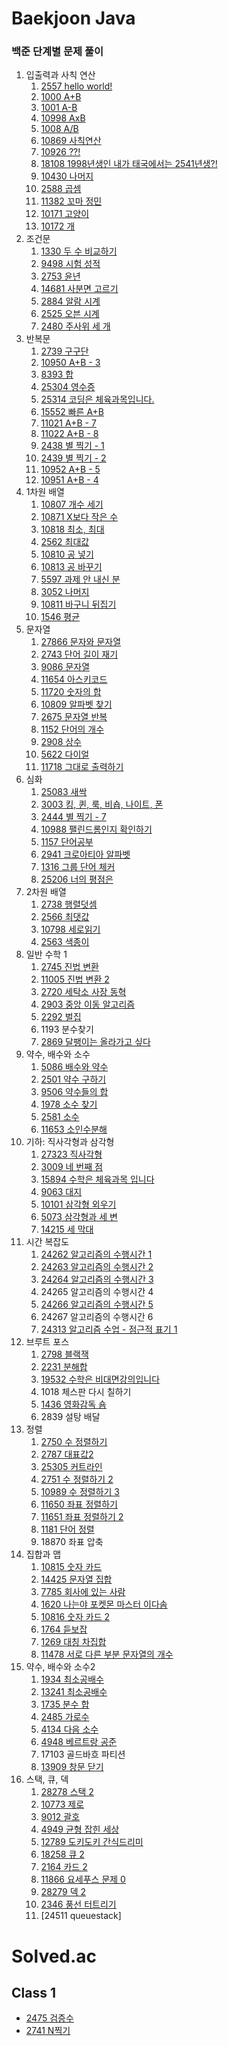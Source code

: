 # Baekjoon Java

### 백준 단계별 문제 풀이

1. 입출력과 사칙 연산
    1. [2557 hello world!](https://github.com/wodnj5/Baekjoon/blob/main/src/Baekjoon2557.java)
    2. [1000 A+B](https://github.com/wodnj5/Baekjoon/blob/main/src/Baekjoon1000.java)
    3. [1001 A-B](https://github.com/wodnj5/Baekjoon/blob/main/src/Baekjoon1001.java)
    4. [10998 AxB](https://github.com/wodnj5/Baekjoon/blob/main/src/Baekjoon10998.java)
    5. [1008 A/B](https://github.com/wodnj5/Baekjoon/blob/main/src/Baekjoon1008.java)
    6. [10869 사칙연산](https://github.com/wodnj5/Baekjoon/blob/main/src/Baekjoon10869.java)
    7. [10926 ??!](https://github.com/wodnj5/Baekjoon/blob/main/src/Baekjoon10926.java)
    8. [18108 1998년생인 내가 태국에서는 2541년생?!](https://github.com/wodnj5/Baekjoon/blob/main/src/Baekjoon18108.java)
    9. [10430 나머지](https://github.com/wodnj5/Baekjoon/blob/main/src/Baekjoon10430.java)
    10. [2588 곱셈](https://github.com/wodnj5/Baekjoon/blob/main/src/Baekjoon2588.java)
    11. [11382 꼬마 정민](https://github.com/wodnj5/Baekjoon/blob/main/src/Baekjoon11382.java)
    12. [10171 고양이](https://github.com/wodnj5/Baekjoon/blob/main/src/Baekjoon10171.java)
    13. [10172 개](https://github.com/wodnj5/Baekjoon/blob/main/src/Baekjoon10172.java)
2. 조건문
    1. [1330 두 수 비교하기](https://github.com/wodnj5/Baekjoon/blob/main/src/Baekjoon1330.java)
    2. [9498 시험 성적](https://github.com/wodnj5/Baekjoon/blob/main/src/Baekjoon9498.java)
    3. [2753 윤년](https://github.com/wodnj5/Baekjoon/blob/main/src/Baekjoon2753.java)
    4. [14681 사분면 고르기](https://github.com/wodnj5/Baekjoon/blob/main/src/Baekjoon14681.java)
    5. [2884 알람 시계](https://github.com/wodnj5/Baekjoon/blob/main/src/Baekjoon2884.java)
    6. [2525 오븐 시계](https://github.com/wodnj5/Baekjoon/blob/main/src/Baekjoon2525.java)
    7. [2480 주사위 세 개](https://github.com/wodnj5/Baekjoon/blob/main/src/Baekjoon2480.java)
3. 반복문
    1. [2739 구구단](https://github.com/wodnj5/Baekjoon/blob/main/src/Baekjoon2739.java)
    2. [10950 A+B - 3](https://github.com/wodnj5/Baekjoon/blob/main/src/Baekjoon10950.java)
    3. [8393 합](https://github.com/wodnj5/Baekjoon/blob/main/src/Baekjoon8393.java)
    4. [25304 영수증](https://github.com/wodnj5/Baekjoon/blob/main/src/Baekjoon25304.java)
    5. [25314 코딩은 체육과목입니다.](https://github.com/wodnj5/Baekjoon/blob/main/src/Baekjoon25314.java)
    6. [15552 빠른 A+B](https://github.com/wodnj5/Baekjoon/blob/main/src/Baekjoon15552.java)
    7. [11021 A+B - 7](https://github.com/wodnj5/Baekjoon/blob/main/src/Baekjoon11021.java)
    8. [11022 A+B - 8](https://github.com/wodnj5/Baekjoon/blob/main/src/Baekjoon11022.java)
    9. [2438 별 찍기 - 1](https://github.com/wodnj5/Baekjoon/blob/main/src/Baekjoon2438.java)
    10. [2439 별 찍기 - 2](https://github.com/wodnj5/Baekjoon/blob/main/src/Baekjoon2439.java)
    11. [10952 A+B - 5](https://github.com/wodnj5/Baekjoon/blob/main/src/Baekjoon10952.java)
    12. [10951 A+B - 4](https://github.com/wodnj5/Baekjoon/blob/main/src/Baekjoon10951.java)
4. 1차원 배열
    1. [10807 개수 세기](https://github.com/wodnj5/Baekjoon/blob/main/src/Baekjoon10807.java)
    2. [10871 X보다 작은 수](https://github.com/wodnj5/Baekjoon/blob/main/src/Baekjoon10871.java)
    3. [10818 최소, 최대](https://github.com/wodnj5/Baekjoon/blob/main/src/Baekjoon10818.java)
    4. [2562 최대값](https://github.com/wodnj5/Baekjoon/blob/main/src/Baekjoon2562.java)
    5. [10810 공 넣기](https://github.com/wodnj5/Baekjoon/blob/main/src/Baekjoon10810.java)
    6. [10813 공 바꾸기](https://github.com/wodnj5/Baekjoon/blob/main/src/Baekjoon10813.java)
    7. [5597 과제 안 내신 분](https://github.com/wodnj5/Baekjoon/blob/main/src/Baekjoon5597.java)
    8. [3052 나머지](https://github.com/wodnj5/Baekjoon/blob/main/src/Baekjoon3052.java)
    9. [10811 바구니 뒤집기](https://github.com/wodnj5/Baekjoon/blob/main/src/Baekjoon10811.java)
    10. [1546 평균](https://github.com/wodnj5/Baekjoon/blob/main/src/Baekjoon1546.java)
5. 문자열
    1. [27866 문자와 문자열](https://github.com/wodnj5/Baekjoon/blob/main/src/Baekjoon27866.java)
    2. [2743 단어 길이 재기](https://github.com/wodnj5/Baekjoon/blob/main/src/Baekjoon2743.java)
    3. [9086 문자열](https://github.com/wodnj5/Baekjoon/blob/main/src/Baekjoon9086.java)
    4. [11654 아스키코드](https://github.com/wodnj5/Baekjoon/blob/main/src/Baekjoon11654.java)
    5. [11720 숫자의 합](https://github.com/wodnj5/Baekjoon/blob/main/src/Baekjoon11720.java)
    6. [10809 알파벳 찾기](https://github.com/wodnj5/Baekjoon/blob/main/src/Baekjoon10809.java)
    7. [2675 문자열 반복](https://github.com/wodnj5/Baekjoon/blob/main/src/Baekjoon2675.java)
    8. [1152 단어의 개수](https://github.com/wodnj5/Baekjoon/blob/main/src/Baekjoon1152.java)
    9. [2908 상수](https://github.com/wodnj5/Baekjoon/blob/main/src/Baekjoon2908.java)
    10. [5622 다이얼](https://github.com/wodnj5/Baekjoon/blob/main/src/Baekjoon5622.java)
    11. [11718 그대로 출력하기](https://github.com/wodnj5/Baekjoon/blob/main/src/Baekjoon11718.java)
6. 심화
    1. [25083 새싹](https://github.com/wodnj5/Baekjoon/blob/main/src/Baekjoon25803.java)
    2. [3003 킹, 퀸, 룩, 비숍, 나이트, 폰](https://github.com/wodnj5/Baekjoon/blob/main/src/Baekjoon3003.java)
    3. [2444 별 찍기 - 7](https://github.com/wodnj5/Baekjoon/blob/main/src/Baekjoon2444.java)
    4. [10988 팰린드롬인지 확인하기](https://github.com/wodnj5/Baekjoon/blob/main/src/Baekjoon10988.java)
    5. [1157 단어공부](https://github.com/wodnj5/Baekjoon/blob/main/src/Baekjoon1157.java)
    6. [2941 크로아티아 알파벳](https://github.com/wodnj5/Baekjoon/blob/main/src/Baekjoon2941.java)
    7. [1316 그룹 단어 체커](https://github.com/wodnj5/Baekjoon/blob/main/src/Baekjoon1316.java)
    8. [25206 너의 평점은](https://github.com/wodnj5/Baekjoon/blob/main/src/Baekjoon25206.java)
7. 2차원 배열
    1. [2738 행렬덧셈](https://github.com/wodnj5/Baekjoon/blob/main/src/Baekjoon2738.java)
    2. [2566 최댓값](https://github.com/wodnj5/Baekjoon/blob/main/src/Baekjoon2566.java)
    3. [10798 세로읽기](https://github.com/wodnj5/Baekjoon/blob/main/src/Baekjoon10798.java)
    4. [2563 색종이](https://github.com/wodnj5/Baekjoon/blob/main/src/Baekjoon2563.java)
8. 일반 수학 1
    1. [2745 진법 변환](https://github.com/wodnj5/Baekjoon/blob/main/src/Baekjoon2745.java)
    2. [11005 진법 변환 2](https://github.com/wodnj5/Baekjoon/blob/main/src/Baekjoon11005.java)
    3. [2720 세탁소 사장 동혁](https://github.com/wodnj5/Baekjoon/blob/main/src/Baekjoon2720.java)
    4. [2903 중앙 이동 알고리즘](https://github.com/wodnj5/Baekjoon/blob/main/src/Baekjoon2903.java)
    5. [2292 벌집](https://github.com/wodnj5/Baekjoon/blob/main/src/Baekjoon2292.java)
    6. 1193 분수찾기
    7. [2869 달팽이는 올라가고 싶다](https://github.com/wodnj5/Baekjoon/blob/main/src/Baekjoon2869.java)
9. 약수, 배수와 소수
    1. [5086 배수와 약수](https://github.com/wodnj5/Baekjoon/blob/main/src/Baekjoon5086.java)
    2. [2501 약수 구하기](https://github.com/wodnj5/Baekjoon/blob/main/src/Baekjoon2501.java)
    3. [9506 약수들의 합](https://github.com/wodnj5/Baekjoon/blob/main/src/Baekjoon9506.java)
    4. [1978 소수 찾기](https://github.com/wodnj5/Baekjoon/blob/main/src/Baekjoon1978.java)
    5. [2581 소수](https://github.com/wodnj5/Baekjoon/blob/main/src/Baekjoon2581.java)
    6. [11653 소인수분해](https://github.com/wodnj5/Baekjoon/blob/main/src/Baekjoon11653.java)
10. 기하: 직사각형과 삼각형
    1. [27323 직사각형](https://github.com/wodnj5/Baekjoon/blob/main/src/Baekjoon27323.java)
    2. [3009 네 번째 점](https://github.com/wodnj5/Baekjoon/blob/main/src/Baekjoon3009.java)
    3. [15894 수학은 체육과목 입니다](https://github.com/wodnj5/Baekjoon/blob/main/src/Baekjoon15894.java)
    4. [9063 대지](https://github.com/wodnj5/Baekjoon/blob/main/src/Baekjoon9063.java)
    5. [10101 삼각형 외우기](https://github.com/wodnj5/Baekjoon/blob/main/src/Baekjoon10101.java)
    6. [5073 삼각형과 세 변](https://github.com/wodnj5/Baekjoon/blob/main/src/Baekjoon5073.java)
    7. [14215 세 막대](https://github.com/wodnj5/Baekjoon/blob/main/src/Baekjoon14215.java)
11. 시간 복잡도
    1. [24262 알고리즘의 수행시간 1](https://github.com/wodnj5/Baekjoon/blob/main/src/Baekjoon24262.java)
    2. [24263 알고리즘의 수행시간 2](https://github.com/wodnj5/Baekjoon/blob/main/src/Baekjoon24263.java)
    3. [24264 알고리즘의 수행시간 3](https://github.com/wodnj5/Baekjoon/blob/main/src/Baekjoon24264.java)
    4. 24265 알고리즘의 수행시간 4
    5. [24266 알고리즘의 수행시간 5](https://github.com/wodnj5/Baekjoon/blob/main/src/Baekjoon24266.java)
    6. 24267 알고리즘의 수행시간 6
    7. [24313 알고리즘 수업 - 점근적 표기 1](https://github.com/wodnj5/Baekjoon/blob/main/src/Baekjoon24313.java)
12. 브루트 포스
    1. [2798 블랙잭](https://github.com/wodnj5/Baekjoon/blob/main/src/Baekjoon2798.java)
    2. [2231 분해합](https://github.com/wodnj5/Baekjoon/blob/main/src/Baekjoon2231.java)
    3. [19532 수학은 비대면강의입니다](https://github.com/wodnj5/Baekjoon/blob/main/src/Baekjoon19532.java)
    4. 1018 체스판 다시 칠하기
    5. [1436 영화감독 숌](https://github.com/wodnj5/Baekjoon/blob/main/src/Baekjoon1436.java)
    6. 2839 설탕 배달
13. 정렬
    1. [2750 수 정렬하기](https://github.com/wodnj5/Baekjoon/blob/main/src/Baekjoon2750.java)
    2. [2787 대표값2](https://github.com/wodnj5/Baekjoon/blob/main/src/Baekjoon2587.java)
    3. [25305 커트라인](https://github.com/wodnj5/Baekjoon/blob/main/src/Baekjoon25305.java)
    4. [2751 수 정렬하기 2](https://github.com/wodnj5/Baekjoon/blob/main/src/Baekjoon2751.java)
    5. [10989 수 정렬하기 3](https://github.com/wodnj5/Baekjoon/blob/main/src/Baekjoon10989.java)
    6. [11650 좌표 정렬하기](https://github.com/wodnj5/Baekjoon/blob/main/src/Baekjoon11650.java)
    7. [11651 좌표 정렬하기 2](https://github.com/wodnj5/Baekjoon/blob/main/src/Baekjoon11651.java)
    8. [1181 단어 정렬](https://github.com/wodnj5/Baekjoon/blob/main/src/Baekjoon1181.java)
    9. 18870 좌표 압축
14. 집합과 맵
    1. [10815 숫자 카드](https://github.com/wodnj5/Baekjoon/blob/main/src/Baekjoon10815.java)
    2. [14425 문자열 집합](https://github.com/wodnj5/Baekjoon/blob/main/src/Baekjoon14425.java)
    3. [7785 회사에 있는 사람](https://github.com/wodnj5/Baekjoon/blob/main/src/Baekjoon7785.java)
    4. [1620 나는야 포켓몬 마스터 이다솜](https://github.com/wodnj5/Baekjoon/blob/main/src/Baekjoon1620.java)
    5. [10816 숫자 카드 2](https://github.com/wodnj5/Baekjoon/blob/main/src/Baekjoon10816.java)
    6. [1764 듣보잡](https://github.com/wodnj5/Baekjoon/blob/main/src/Baekjoon1764.java)
    7. [1269 대칭 차집합](https://github.com/wodnj5/Baekjoon/blob/main/src/Baekjoon1269.java)
    8. [11478 서로 다른 부분 문자열의 개수](https://github.com/wodnj5/Baekjoon/blob/main/src/Baekjoon11478.java)
15. 약수, 배수와 소수2
    1. [1934 최소공배수](https://github.com/wodnj5/Baekjoon/blob/main/src/Baekjoon1934.java)
    2. [13241 최소공배수](https://github.com/wodnj5/Baekjoon/blob/main/src/Baekjoon13241.java)
    3. [1735 분수 합](https://github.com/wodnj5/Baekjoon/blob/main/src/Baekjoon1735.java)
    4. [2485 가로수](https://github.com/wodnj5/Baekjoon/blob/main/src/Baekjoon2485.java)
    5. [4134 다음 소수](https://github.com/wodnj5/Baekjoon/blob/main/src/Baekjoon4134.java)
    6. [4948 베르트랑 공준](https://github.com/wodnj5/Baekjoon/blob/main/src/Baekjoon4948.java)
    7. 17103 골드바흐 파티션
    8. [13909 창문 닫기](https://github.com/wodnj5/Baekjoon/blob/main/src/Baekjoon13909.java)
16. 스택, 큐, 덱
    1. [28278 스택 2](https://github.com/wodnj5/Baekjoon/blob/main/src/Baekjoon28278.java)
    2. [10773 제로](https://github.com/wodnj5/Baekjoon/blob/main/src/Baekjoon10773.java)
    3. [9012 괄호](https://github.com/wodnj5/Baekjoon/blob/main/src/Baekjoon9012.java)
    4. [4949 균형 잡힌 세상](https://github.com/wodnj5/Baekjoon/blob/main/src/Baekjoon4949.java)
    5. [12789 도키도키 간식드리미](https://github.com/wodnj5/Baekjoon/blob/main/src/Baekjoon12789.java)
    6. [18258 큐 2](https://github.com/wodnj5/Baekjoon/blob/main/src/Baekjoon18258.java)
    7. [2164 카드 2](https://github.com/wodnj5/Baekjoon/blob/main/src/Baekjoon2164.java)
    8. [11866 요세푸스 문제 0](https://github.com/wodnj5/Baekjoon/blob/main/src/Baekjoon11866.java)
    9. [28279 덱 2](https://github.com/wodnj5/Baekjoon/blob/main/src/Baekjoon28279.java)
    10. [2346 풍선 터트리기](https://github.com/wodnj5/Baekjoon/blob/main/src/Baekjoon2346.java)
    11. [24511 queuestack]

# Solved.ac

## Class 1

- [2475 검증수](https://github.com/wodnj5/Baekjoon/blob/main/src/Baekjoon2475.java)
- [2741 N찍기](https://github.com/wodnj5/Baekjoon/blob/main/src/Baekjoon2741.java)